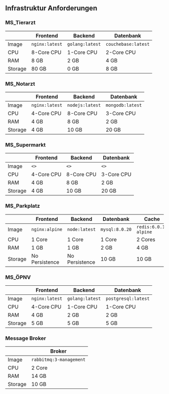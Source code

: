 ## Infrastruktur Anforderungen



### MS_Tierarzt

|         | Frontend       | Backend         | Datenbank           |
| ------- | -------------- | --------------- | ------------------- |
| Image   | `nginx:latest` | `golang:latest` | `couchebase:latest` |
| CPU     | 8-Core CPU     | 1-Core CPU      | 2-Core CPU          |
| RAM     | 8 GB           | 2 GB            | 4 GB                |
| Storage | 80 GB          | 0 GB            | 8 GB                |

### MS_Notarzt

|         | Frontend       | Backend         | Datenbank        |
| ------- | -------------- | --------------- | ---------------- |
| Image   | `nginx:latest` | `nodejs:latest` | `mongodb:latest` |
| CPU     | 4-Core CPU     | 8-Core CPU      | 3-Core CPU       |
| RAM     | 4 GB           | 8 GB            | 2 GB             |
| Storage | 4 GB           | 10 GB           | 20 GB            |



### MS_Supermarkt

|         | Frontend   | Backend    | Datenbank  |
| ------- | ---------- | ---------- | ---------- |
| Image   | `<>`       | `<>`       | `<>`       |
| CPU     | 4-Core CPU | 8-Core CPU | 3-Core CPU |
| RAM     | 4 GB       | 8 GB       | 2 GB       |
| Storage | 4 GB       | 10 GB      | 20 GB      |

### MS_Parkplatz

|         | Frontend       | Backend        | Datenbank      | Cache                |
| ------- | -------------- | -------------- | -------------- | -------------------- |
| Image   | `nginx:alpine` | `node:latest`  | `mysql:8.0.20` | `redis:6.0.1-alpine` | 
| CPU     | 1 Core         | 1 Core         |  1 Core        |  2 Cores             |
| RAM     | 1 GB           | 1 GB           |  2 GB          |  4 GB                |
| Storage | No Persistence | No Persistence | 10 GB          | 10 GB                |

### MS_ÖPNV

|         | Frontend       | Backend         | Datenbank           |
| ------- | -------------- | --------------- | ------------------- |
| Image   | `nginx:latest` | `golang:latest` | `postgresql:latest` |
| CPU     | 4-Core CPU     | 1-Core CPU      | 1-Core CPU          |
| RAM     | 4 GB           | 2 GB            | 2 GB                |
| Storage | 5 GB           | 5 GB            | 5 GB                |

### Message Broker

|         | Broker                  | 
| ------- | ----------------------- |
| Image   | `rabbitmq:3-management` |
| CPU     | 2 Core                  |
| RAM     | 14 GB                   |
| Storage | 10 GB                   |

